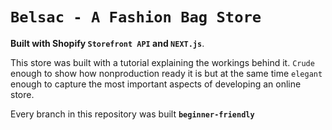 # `Belsac - A Fashion Bag Store`
**Built with Shopify `Storefront API` and `NEXT.js`**.

This store was built with a tutorial explaining the workings behind it. `Crude` enough to show how nonproduction ready it is but at the same time `elegant` enough to capture the most important aspects of developing an online store.

Every branch in this repository was built **`beginner-friendly`**
